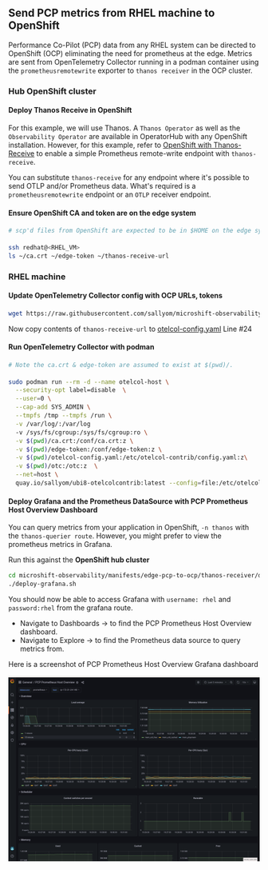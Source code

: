 ## Send PCP metrics from RHEL machine to OpenShift

Performance Co-Pilot (PCP) data from any RHEL system can be directed to OpenShift (OCP) eliminating the need for prometheus at the edge.
Metrics are sent from OpenTelemetry Collector running in a podman container using the `prometheusremotewrite` exporter to `thanos receiver` in the OCP cluster.

### Hub OpenShift cluster

#### Deploy Thanos Receive in OpenShift

For this example, we will use Thanos. A `Thanos Operator` as well as the `Observability Operator` are available in OperatorHub with
any OpenShift installation. However, for this example,
refer to [OpenShift with Thanos-Receive](../openshift-thanos-receive.md) to enable a simple Prometheus remote-write
endpoint with `thanos-receive`.

You can substitute `thanos-receive` for any endpoint where it's possible to send OTLP and/or Prometheus data.
What's required is a `prometheusremotewrite` endpoint or an `OTLP` receiver endpoint.
 
#### Ensure OpenShift CA and token are on the edge system

```bash
# scp'd files from OpenShift are expected to be in $HOME on the edge system.

ssh redhat@<RHEL_VM>
ls ~/ca.crt ~/edge-token ~/thanos-receive-url
```

### RHEL machine

#### Update OpenTelemetry Collector config with OCP URLs, tokens

```bash
wget https://raw.githubusercontent.com/sallyom/microshift-observability/main/manifests/edge-pcp-to-ocp/otelcol-config.yaml
```

Now copy contents of `thanos-receive-url` to [otelcol-config.yaml](./otelcol-config.yaml) Line #24

#### Run OpenTelemetry Collector with podman

```bash
# Note the ca.crt & edge-token are assumed to exist at $(pwd)/.

sudo podman run --rm -d --name otelcol-host \
  --security-opt label=disable  \
  --user=0 \
  --cap-add SYS_ADMIN \
  --tmpfs /tmp --tmpfs /run \
  -v /var/log/:/var/log 
  -v /sys/fs/cgroup:/sys/fs/cgroup:ro \
  -v $(pwd)/ca.crt:/conf/ca.crt:z \
  -v $(pwd)/edge-token:/conf/edge-token:z \
  -v $(pwd)/otelcol-config.yaml:/etc/otelcol-contrib/config.yaml:z\
  -v $(pwd)/otc:/otc:z  \
  --net=host \
  quay.io/sallyom/ubi8-otelcolcontrib:latest --config=file:/etc/otelcol-contrib/config.yaml
```

#### Deploy Grafana and the Prometheus DataSource with PCP Prometheus Host Overview Dashboard

You can query metrics from your application in OpenShift, `-n thanos` with the `thanos-querier route`.
However, you might prefer to view the prometheus metrics in Grafana.

Run this against the **OpenShift hub cluster**

```bash
cd microshift-observability/manifests/edge-pcp-to-ocp/thanos-receiver/dashboard-pcp-prometheus
./deploy-grafana.sh
```

You should now be able to access Grafana with `username: rhel` and `password:rhel` from the grafana route.

* Navigate to Dashboards -> to find the PCP Prometheus Host Overview dashboard.
* Navigate to Explore -> to find the Prometheus data source to query metrics from.

Here is a screenshot of PCP Prometheus Host Overview Grafana dashboard

![pcp-in-ocp.png](../../images/PCP.png)
